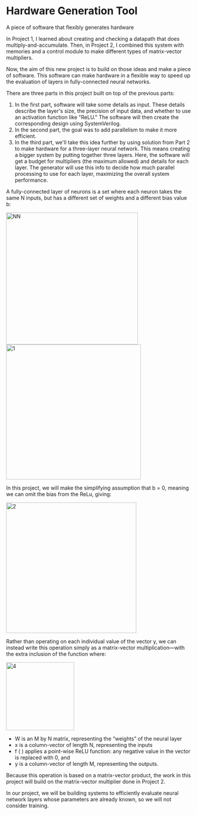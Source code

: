 # Hardware Generation Tool
A piece of software that flexibly generates hardware

In Project 1, I learned about creating and checking a datapath that does multiply-and-accumulate. Then, in Project 2, I combined this system with memories and a control module to make different types of matrix-vector multipliers.

Now, the aim of this new project is to build on those ideas and make a piece of software. This software can make hardware in a flexible way to speed up the evaluation of layers in fully-connected neural networks.

There are three parts in this project built on top of the previous parts:
1) In the first part, software will take some details as input. These details describe the layer's size, the precision of input data, and whether to use an activation function like "ReLU." The software will then create the corresponding design using SystemVerilog.
2) In the second part, the goal was to add parallelism to make it more efficient.
3) In the third part, we'll take this idea further by using solution from Part 2 to make hardware for a three-layer neural network. This means creating a bigger system by putting together three layers. Here, the software will get a budget for multipliers (the maximum allowed) and details for each layer. The generator will use this info to decide how much parallel processing to use for each layer, maximizing the overall system performance.

A fully-connected layer of neurons is a set where each neuron takes the same N inputs, but has a different set of weights and a different bias value b: 

<img width="357" alt="NN" src="https://github.com/Shruti-Tajne/HardwareGenerationTool/assets/150401115/a91668ab-b6ef-4ff2-927d-b43c28b9ec25">

<img width="365" alt="1" src="https://github.com/Shruti-Tajne/HardwareGenerationTool/assets/150401115/2f5fc3e8-706e-44e7-ad54-0b8427697df8">

In this project, we will make the simplifying assumption that b = 0, meaning we can omit the bias from the ReLu, giving: 

<img width="353" alt="2" src="https://github.com/Shruti-Tajne/HardwareGenerationTool/assets/150401115/320667cd-3f91-465b-a63e-42808f702ba6">

Rather than operating on each individual value of the vector y, we can instead write this operation simply as a matrix-vector multiplication—with the extra inclusion of the function where: 

<img width="184" alt="4" src="https://github.com/Shruti-Tajne/HardwareGenerationTool/assets/150401115/144a4c3d-c3d9-4ddd-939a-23e91798f02d">

- W is an M by N matrix, representing the “weights” of the neural layer
- x is a column-vector of length N, representing the inputs
- f ( ) applies a point-wise ReLU function: any negative value in the vector is replaced with 0, and
- y is a column-vector of length M, representing the outputs.
  
Because this operation is based on a matrix-vector product, the work in this project will build on the matrix-vector multiplier done in Project 2.

In our project, we will be building systems to efficiently evaluate neural network layers whose parameters are already known, so we will not consider training.
